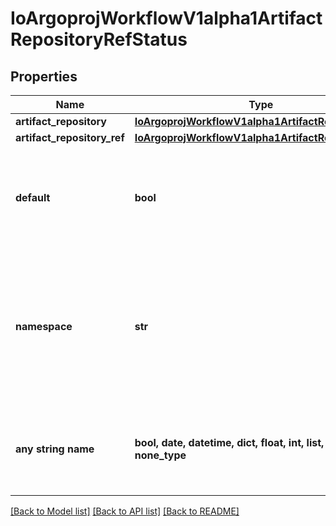 # IoArgoprojWorkflowV1alpha1ArtifactRepositoryRefStatus


## Properties
Name | Type | Description | Notes
------------ | ------------- | ------------- | -------------
**artifact_repository** | [**IoArgoprojWorkflowV1alpha1ArtifactRepository**](IoArgoprojWorkflowV1alpha1ArtifactRepository.md) |  | [optional] 
**artifact_repository_ref** | [**IoArgoprojWorkflowV1alpha1ArtifactRepositoryRef**](IoArgoprojWorkflowV1alpha1ArtifactRepositoryRef.md) |  | [optional] 
**default** | **bool** | If this ref represents the default artifact repository, rather than a config map. | [optional] 
**namespace** | **str** | The namespace of the config map. Defaults to the workflow&#39;s namespace, or the controller&#39;s namespace (if found). | [optional] 
**any string name** | **bool, date, datetime, dict, float, int, list, str, none_type** | any string name can be used but the value must be the correct type | [optional]

[[Back to Model list]](../README.md#documentation-for-models) [[Back to API list]](../README.md#documentation-for-api-endpoints) [[Back to README]](../README.md)


